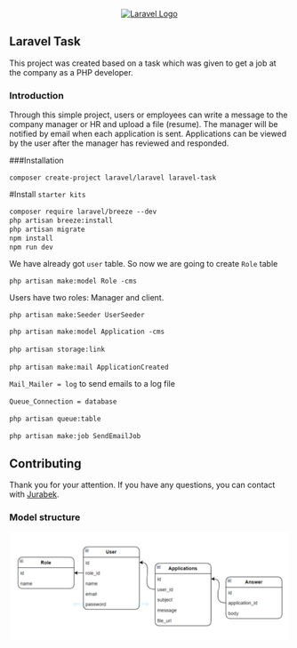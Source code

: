 <p align="center"><a href="https://laravel.com" target="_blank"><img src="https://raw.githubusercontent.com/laravel/art/master/logo-lockup/5%20SVG/2%20CMYK/1%20Full%20Color/laravel-logolockup-cmyk-red.svg" width="400" alt="Laravel Logo"></a></p>



## Laravel Task

This project was created based on a task which was  given  to get a job at the company as a PHP developer. 

### Introduction

 Through this simple project, users or employees can write a message to the company manager or HR and upload a file (resume). The manager will be notified by email when each application is sent. Applications can be viewed by the user after the manager has reviewed and responded.

###Installation

```$xslt
composer create-project laravel/laravel laravel-task
```

\#Install `starter kits`

```
composer require laravel/breeze --dev
php artisan breeze:install
php artisan migrate
npm install
npm run dev
```
We have already got `user` table. So now we are going to create `Role` table

```$xslt
php artisan make:model Role -cms
```
Users have two roles: Manager and client.
```$xslt
php artisan make:Seeder UserSeeder
```

```$xslt
php artisan make:model Application -cms

php artisan storage:link

php artisan make:mail ApplicationCreated
```

`Mail_Mailer = log` to send emails to a log file 

`Queue_Connection = database`

`php artisan queue:table`

`php artisan make:job SendEmailJob`

## Contributing

Thank you for your attention. If you have any questions, you can contact with [Jurabek](https://github.com/mr-jurabekk).

### Model structure

![alt text](diagram.png)
